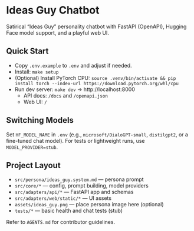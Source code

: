 # Ideas Guy Chatbot

Satirical “Ideas Guy” personality chatbot with FastAPI (OpenAPI), Hugging Face model support, and a playful web UI.

## Quick Start
- Copy `.env.example` to `.env` and adjust if needed.
- Install: `make setup`
- (Optional) Install PyTorch CPU: `source .venv/bin/activate && pip install torch --index-url https://download.pytorch.org/whl/cpu`
- Run dev server: `make dev` → http://localhost:8000
  - API docs: `/docs` and `/openapi.json`
  - Web UI: `/`

## Switching Models
Set `HF_MODEL_NAME` in `.env` (e.g., `microsoft/DialoGPT-small`, `distilgpt2`, or a fine-tuned chat model). For tests or lightweight runs, use `MODEL_PROVIDER=stub`.

## Project Layout
- `src/persona/ideas_guy.system.md` — persona prompt
- `src/core/*` — config, prompt building, model providers
- `src/adapters/api/*` — FastAPI app and schemas
- `src/adapters/web/static/*` — UI assets
- `assets/ideas_guy.png` — place persona image here (optional)
- `tests/*` — basic health and chat tests (stub)

Refer to `AGENTS.md` for contributor guidelines.

